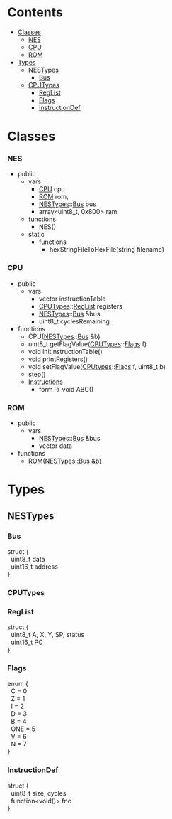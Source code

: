 # Contents
- [Classes](#classes)
  - [NES](#nes)
  - [CPU](#cpu)
  - [ROM](#rom)
- [Types](#types)
  - [NESTypes](#nestypes)
    - [Bus](#bus)
  - [CPUTypes](#cputypes)
    - [RegList](#reglist)
    - [Flags](#flags)
    - [InstructionDef](#instructiondef)

# Classes
### NES
- public 
   - vars
     - [CPU](#cpu) cpu
     - [ROM](#rom) rom, 
     - [NESTypes](#nestypes)::[Bus](#bus) bus
     - array<uint8_t, 0x800> ram
   - functions
     - NES()
   - static
     - functions
        - hexStringFileToHexFile(string filename)

### CPU
- public
  - vars
    - vector<instructiondef> instructionTable
    - [CPUTypes](#cputypes)::[RegList](#reglist) registers
    - [NESTypes](#nestypes)::[Bus](#bus) &bus
    - uint8_t cyclesRemaining
 - functions
   - CPU([NESTypes](#nestypes)::[Bus](#bus) &b)
   - uint8_t getFlagValue([CPUTypes](#cputypes)::[Flags](#flags) f)
   - void initInstructionTable()
   - void printRegisters()
   - void setFlagValue([CPUtypes](#cputypes)::[Flags](#flags) f, uint8_t b)
   - step()
   - <a href="https://www.nesdev.org/wiki/Instruction_reference">Instructions</a> 
     - form -> void ABC()

### ROM 
- public
  - vars
    - [NESTypes](#nestypes)::[Bus](#bus) &bus
    - vector<int> data
 - functions
   - ROM([NESTypes](#nestypes)::[Bus](#bus) &b)


# Types
## NESTypes
### Bus
struct {\
&nbsp;&nbsp;uint8_t data\
&nbsp;&nbsp;uint16_t address\
}

### CPUTypes
### RegList
struct {\
&nbsp;&nbsp;uint8_t A, X, Y, SP, status\
&nbsp;&nbsp;uint16_t PC\
}
### Flags
enum {\
&nbsp;&nbsp;C = 0\
&nbsp;&nbsp;Z = 1\
&nbsp;&nbsp;I = 2\
&nbsp;&nbsp;D = 3\
&nbsp;&nbsp;B = 4\
&nbsp;&nbsp;ONE = 5\
&nbsp;&nbsp;V = 6\
&nbsp;&nbsp;N = 7\
}

### InstructionDef
struct {\
&nbsp;&nbsp;uint8_t size, cycles\
&nbsp;&nbsp;function<void()> fnc\
}
